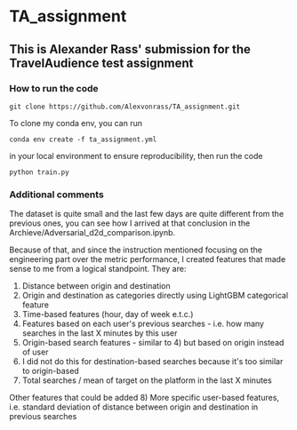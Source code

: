 # TA_assignment

## This is Alexander Rass' submission for the TravelAudience test assignment

### How to run the code

`git clone https://github.com/Alexvonrass/TA_assignment.git`

To clone my conda env, you can run 

`conda env create -f ta_assignment.yml`

in your local environment to ensure reproducibility, then run the code

`python train.py`

### Additional comments

The dataset is quite small and the last few days are quite different from the previous ones, you can see 
how I arrived at that conclusion in the Archieve/Adversarial_d2d_comparison.ipynb.

Because of that, and since the instruction mentioned focusing on the engineering part over the metric performance, I created
features that made sense to me from a logical standpoint. They are:

1) Distance between origin and destination
2) Origin and destination as categories directly using LightGBM categorical feature
3) Time-based features (hour, day of week e.t.c.)
4) Features based on each user's previous searches - i.e. how many searches in the last X minutes by this user
5) Origin-based search features - similar to 4) but based on origin instead of user
6) I did not do this for destination-based searches because it's too similar to origin-based
7) Total searches / mean of target on the platform in the last X minutes

Other features that could be added
8) More specific user-based features, i.e. standard deviation of distance between origin and destination in previous searches



